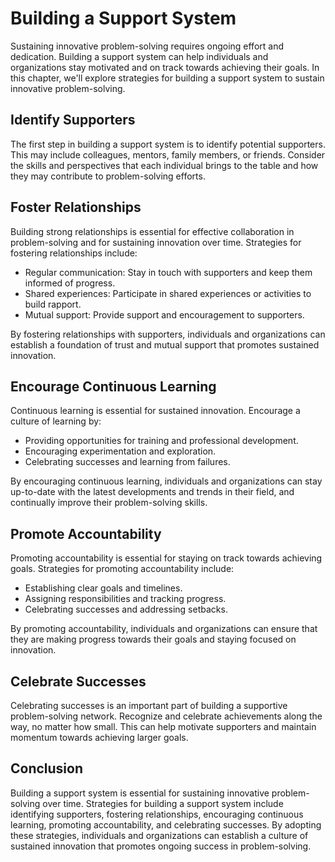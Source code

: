 Building a Support System
===========================================================================

Sustaining innovative problem-solving requires ongoing effort and dedication. Building a support system can help individuals and organizations stay motivated and on track towards achieving their goals. In this chapter, we'll explore strategies for building a support system to sustain innovative problem-solving.

Identify Supporters
-------------------

The first step in building a support system is to identify potential supporters. This may include colleagues, mentors, family members, or friends. Consider the skills and perspectives that each individual brings to the table and how they may contribute to problem-solving efforts.

Foster Relationships
--------------------

Building strong relationships is essential for effective collaboration in problem-solving and for sustaining innovation over time. Strategies for fostering relationships include:

* Regular communication: Stay in touch with supporters and keep them informed of progress.
* Shared experiences: Participate in shared experiences or activities to build rapport.
* Mutual support: Provide support and encouragement to supporters.

By fostering relationships with supporters, individuals and organizations can establish a foundation of trust and mutual support that promotes sustained innovation.

Encourage Continuous Learning
-----------------------------

Continuous learning is essential for sustained innovation. Encourage a culture of learning by:

* Providing opportunities for training and professional development.
* Encouraging experimentation and exploration.
* Celebrating successes and learning from failures.

By encouraging continuous learning, individuals and organizations can stay up-to-date with the latest developments and trends in their field, and continually improve their problem-solving skills.

Promote Accountability
----------------------

Promoting accountability is essential for staying on track towards achieving goals. Strategies for promoting accountability include:

* Establishing clear goals and timelines.
* Assigning responsibilities and tracking progress.
* Celebrating successes and addressing setbacks.

By promoting accountability, individuals and organizations can ensure that they are making progress towards their goals and staying focused on innovation.

Celebrate Successes
-------------------

Celebrating successes is an important part of building a supportive problem-solving network. Recognize and celebrate achievements along the way, no matter how small. This can help motivate supporters and maintain momentum towards achieving larger goals.

Conclusion
----------

Building a support system is essential for sustaining innovative problem-solving over time. Strategies for building a support system include identifying supporters, fostering relationships, encouraging continuous learning, promoting accountability, and celebrating successes. By adopting these strategies, individuals and organizations can establish a culture of sustained innovation that promotes ongoing success in problem-solving.
